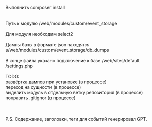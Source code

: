 Выполнить composer install
<br><br><br>
Путь к модулю /web/modules/custom/event_storage
<br><br>
Для модуля необходим select2
<br><br>
Дампы базы в формате json находятся в/web/modules/custom/event_storage/db_dumps
<br><br>
В конце файла указано подключение к базе /web/sites/default
/settings.php
<br><br>
TODO:<br>
развёртка дампов при установке (в процессе)<br>
переход на сущности (в процессе)<br>
выделить модуль в отдельную ветку репозитория (в процессе)<br>
поправить .gitignor (в процессе)<br>
<br><br><br>
P.S. Содержание, заголовки, теги для событий генерировал GPT.
